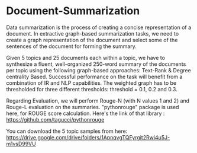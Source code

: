 # Document-Summarization

Data summarization is the process of creating a concise representation of a document. In
extractive graph-based summarization tasks, we need to create a graph representation of the
document and select some of the sentences of the document for forming the summary.

Given 5 topics and 25 documents each within a topic, we have to synthesize a fluent,
well-organized 250-word summary of the documents per topic using the following graph-based
approaches: Text-Rank & Degree centrality Based. 
Successful performance on the task will benefit from a combination of IR and NLP capabilities.
The weighted graph has to be thresholded for three different thresholds: threshold = 0.1, 0.2
and 0.3.

Regarding Evaluation, we will perform Rouge-N (with N values 1 and 2) and Rouge-L evaluation on the
summaries.
"pythonrouge" package is used here, for ROUGE score calculation. 
Here's the link of that library : https://github.com/tagucci/pythonrouge

You can download the 5 topic samples from here: https://drive.google.com/drive/folders/1ApnqvgTQFyrgit2Rwi4u5J-m1vsD99VU




